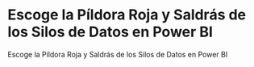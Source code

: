 # Escoge la Píldora Roja y Saldrás de los Silos de Datos en Power BI
Escoge la Píldora Roja y Saldrás de los Silos de Datos en Power BI
